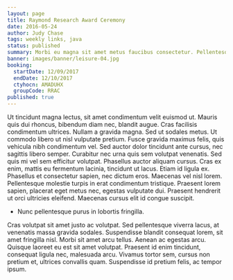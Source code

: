 ```yaml
---
layout: page
title: Raymond Research Award Ceremony
date: 2016-05-24
author: Judy Chase
tags: weekly links, java
status: published
summary: Morbi eu magna sit amet metus faucibus consectetur. Pellentesque.
banner: images/banner/leisure-04.jpg
booking:
  startDate: 12/09/2017
  endDate: 12/10/2017
  ctyhocn: AMADUHX
  groupCode: RRAC
published: true
---
```

Ut tincidunt magna lectus, sit amet condimentum velit euismod ut. Mauris quis dui rhoncus, bibendum diam nec, blandit augue. Cras facilisis condimentum ultrices. Nullam a gravida magna. Sed ut sodales metus. Ut commodo libero ut nisl vulputate pretium. Fusce gravida maximus felis, quis vehicula nibh condimentum vel. Sed auctor dolor tincidunt ante cursus, nec sagittis libero semper.
Curabitur nec urna quis sem volutpat venenatis. Sed quis mi vel sem efficitur volutpat. Phasellus auctor aliquam cursus. Cras ex enim, mattis eu fermentum lacinia, tincidunt ut lacus. Etiam id ligula ex. Phasellus et consectetur sapien, nec dictum eros. Maecenas vel nisl lorem. Pellentesque molestie turpis in erat condimentum tristique. Praesent lorem sapien, placerat eget metus nec, egestas vulputate dui. Praesent hendrerit ut orci ultricies eleifend. Maecenas cursus elit id congue suscipit.

* Nunc pellentesque purus in lobortis fringilla.

Cras volutpat sit amet justo ac volutpat. Sed pellentesque viverra lacus, at venenatis massa gravida sodales. Suspendisse blandit consequat lorem, sit amet fringilla nisl. Morbi sit amet arcu tellus. Aenean ac egestas arcu. Quisque laoreet eu est sit amet volutpat. Praesent id enim tincidunt, consequat ligula nec, malesuada arcu. Vivamus tortor sem, cursus non pretium et, ultrices convallis quam. Suspendisse id pretium felis, ac tempor ipsum.
